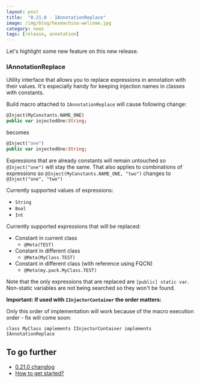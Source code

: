 ```yaml
---
layout: post
title:  "0.21.0 - IAnnotationReplace"
image: /img/blog/hexmachina-welcome.jpg
category: news
tags: [release, annotation]
---
```

Let's highlight some new feature on this new release. 

### IAnnotationReplace

Utility interface that allows you to replace expressions in annotation with their values. It's especially handy for keeping injection names in classes with constants.

Build macro attached to `IAnnotationReplace` will cause following change:

```haxe
@Inject(MyConstants.NAME_ONE)
public var injectedOne:String;
```

becomes

```haxe
@Inject("one")
public var injectedOne:String;
```

Expressions that are already constants will remain untouched so `@Inject("one")` will stay the same. That also applies to combinations of expressions so `@Inject(MyConstants.NAME_ONE, "two")` changes to `@Inject("one", "two")`

Currently supported values of expressions:
- `String`
- `Bool`
- `Int`

Currently supported expressions that will be replaced:
- Constant in current class
  - `@Meta(TEST)`
- Constant in different class
  - `@Meta(MyClass.TEST)`
- Constant in different class (with reference using FQCN)
  - `@Meta(my.pack.MyClass.TEST)`

Note that the only expressions that are replaced are `[public] static var`. Non-static variables are not being searched so they won't be found.

**Important: If used with `IInjectorContainer` the order matters:**

Only this order of implementation will work because of the macro execution order - fix will come soon:

`class MyClass implements IInjectorContainer implements IAnnotationReplace `

## To go further
* [0.21.0 changlog](https://github.com/DoclerLabs/hexMachina/releases/tag/0.21.0)
* [How to get started?](http://hexmachina.org/docs/getstarted/)

